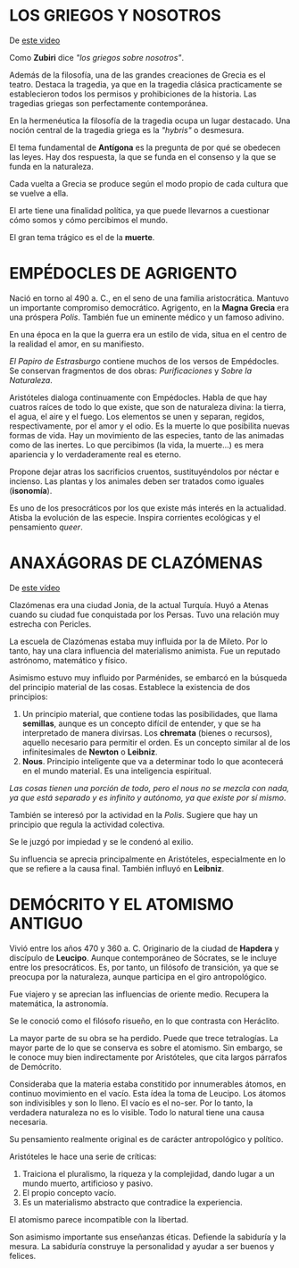 # LOS GRIEGOS Y NOSOTROS

De [este video](https://canal.uned.es/video/5b88f48db1111fee608b4567)

Como **Zubiri** dice *"los griegos sobre nosotros"*. 

Además de la filosofía, una de las grandes creaciones de Grecia es el teatro. Destaca la tragedia, ya que en la tragedia clásica practicamente se establecieron todos los permisos y prohibiciones de la historia. Las tragedias griegas son perfectamente contemporánea.

En la hermenéutica la filosofía de la tragedia ocupa un lugar destacado. Una noción central de la tragedia griega es la *"hybris"* o desmesura. 

El tema fundamental de **Antígona** es la pregunta de por qué se obedecen las leyes. Hay dos respuesta, la que se funda en el consenso y la que se funda en la naturaleza.

Cada vuelta a Grecia se produce según el modo propio de cada cultura que se vuelve a ella.

El arte tiene una finalidad política, ya que puede llevarnos a cuestionar cómo somos y cómo percibimos el mundo.

El gran tema trágico es el de la **muerte**. 

# EMPÉDOCLES DE AGRIGENTO 

Nació en torno al 490 a. C., en el seno de una familia aristocrática. Mantuvo un importante compromiso democrático. Agrigento, en la **Magna Grecia** era una próspera *Polis*. También fue un eminente médico y un famoso adivino.

En una época en la que la guerra era un estilo de vida, situa en el centro de la realidad el amor, en su manifiesto.

*El Papiro de Estrasburgo* contiene muchos de los versos de Empédocles. Se conservan fragmentos de dos obras: *Purificaciones* y *Sobre la Naturaleza*. 

Aristóteles dialoga continuamente con Empédocles. Habla de que hay cuatros raíces de todo lo que existe, que son de naturaleza divina: la tierra, el agua, el aire y el fuego. Los elementos se unen y separan, regidos, respectivamente, por el amor y el odio. Es la muerte lo que posibilita nuevas formas de vida. Hay un movimiento de las especies, tanto de las animadas como de las inertes. Lo que percibimos (la vida, la muerte...) es mera apariencia y lo verdaderamente real es eterno.

Propone dejar atras los sacrificios cruentos, sustituyéndolos por néctar e incienso. Las plantas y los animales deben ser tratados como iguales (**isonomía**).

Es uno de los presocráticos por los que existe más interés en la actualidad. Atisba la evolución de las especie. Inspira corrientes ecológicas y el pensamiento *queer*.

# ANAXÁGORAS DE CLAZÓMENAS

De [este vídeo](https://canal.uned.es/video/5d0b7989a3eeb0f26f8b4568)

Clazómenas era una ciudad Jonia, de la actual Turquía. Huyó a Atenas cuando su ciudad fue conquistada por los Persas. Tuvo una relación muy estrecha con Pericles. 

La escuela de Clazómenas estaba muy influida por la de Mileto. Por lo tanto, hay una clara influencia del materialismo animista. Fue un reputado astrónomo, matemático y físico.

Asimismo estuvo muy influido por Parménides, se embarcó en la búsqueda del principio material de las cosas. Establece la existencia de dos principios:
1. Un principio material, que contiene todas las posibilidades, que llama **semillas**, aunque es un concepto difícil de entender, y que se ha interpretado de manera divirsas. Los **chremata** (bienes o recursos), aquello necesario para permitir el orden. Es un concepto similar al de los infinitesimales de **Newton** o **Leibniz**.
2. **Nous**. Principio inteligente que va a determinar todo lo que acontecerá en el mundo material. Es una inteligencia espiritual.

*Las cosas tienen una porción de todo, pero el nous no se mezcla con nada, ya que está separado y es infinito y autónomo, ya que existe por sí mismo*.

También se interesó por la actividad en la *Polis*. Sugiere que hay un principio que regula la actividad colectiva. 

Se le juzgó por impiedad y se le condenó al exilio.

Su influencia se aprecia principalmente en Aristóteles, especialmente en lo que se refiere a la causa final. También influyó en **Leibniz**. 



# DEMÓCRITO Y EL ATOMISMO ANTIGUO

Vivió entre los años 470 y 360 a. C. Originario de la ciudad de **Hapdera** y discípulo de **Leucipo**. Aunque contemporáneo de Sócrates, se le incluye entre los presocráticos. Es, por tanto, un filósofo de transición, ya que se preocupa por la naturaleza, aunque participa en el giro antropológico.

Fue viajero y se aprecian las influencias de oriente medio. Recupera la matemática, la astronomía. 

Se le conoció como el filósofo risueño, en lo que contrasta con Heráclito. 

La mayor parte de su obra se ha perdido. Puede que trece tetralogías. La mayor parte de lo que se conserva es sobre el atomismo. Sin embargo, se le conoce muy bien indirectamente por Aristóteles, que cita largos párrafos de Demócrito.

Consideraba que la materia estaba constitido por innumerables átomos, en continuo movimiento en el vacío. Esta ídea la toma de Leucipo. Los átomos son indivisibles y son lo lleno. El vacío es el no-ser. Por lo tanto, la verdadera naturaleza no es lo visible. Todo lo natural tiene una causa necesaria. 

Su pensamiento realmente original es de carácter antropológico y político. 

Aristóteles le hace una serie de críticas:
1. Traiciona el pluralismo, la riqueza y la complejidad, dando lugar a un mundo muerto, artificioso y pasivo.
2. El propio concepto vacío.
3. Es un materialismo abstracto que contradice la experiencia.

El atomismo parece incompatible con la libertad. 

Son asimismo importante sus enseñanzas éticas. Defiende la sabiduría y la mesura. La sabiduría construye la personalidad y ayudar a ser buenos y felices.